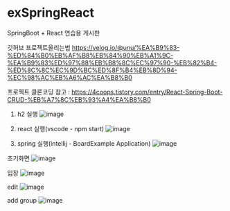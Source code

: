 # exSpringReact
SpringBoot + React  연습용 게시판

깃허브 프로젝트올리는법
https://velog.io/@unu/%EA%B9%83-%ED%84%B0%EB%AF%B8%EB%84%90%EB%A1%9C-%EA%B9%83%ED%97%88%EB%B8%8C%EC%97%90-%EB%82%B4-%ED%8C%8C%EC%9D%BC%ED%8F%B4%EB%8D%94-%EC%98%AC%EB%A6%AC%EA%B8%B0

프로젝트 클론코딩 참고 : https://4coops.tistory.com/entry/React-Spring-Boot-CRUD-%EB%A7%8C%EB%93%A4%EA%B8%B0

1. h2 실행
![image](https://user-images.githubusercontent.com/57786933/165565757-9be42f7b-4d51-4a55-92c9-e4eec5ab1145.png)


2. react 실행(vscode - npm start)
![image](https://user-images.githubusercontent.com/57786933/165565233-6ef442ab-90a0-4c8a-88bc-a5736d212c2f.png)

3. spring 실행(intellij - BoardExample Application)
![image](https://user-images.githubusercontent.com/57786933/165565034-72317ce2-5329-4817-bdb4-09e2efc4fff6.png)


초기화면
![image](https://user-images.githubusercontent.com/57786933/165565316-f29aa7f3-3c1a-41a4-a41a-6d118d329956.png)

입장
![image](https://user-images.githubusercontent.com/57786933/165565328-234cd245-60df-4165-b3ff-135e9bc472e6.png)

edit
![image](https://user-images.githubusercontent.com/57786933/165565382-4b43c8ab-a17a-42d2-b111-420799a6efb1.png)

add group
![image](https://user-images.githubusercontent.com/57786933/165565414-7c5a103c-4ac9-4865-8675-8141337ecd14.png)
